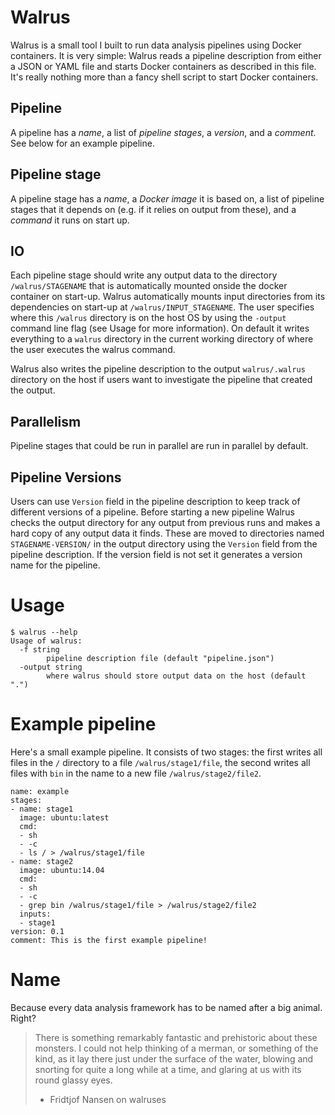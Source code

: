 # Walrus
Walrus is a small tool I built to run data analysis pipelines using Docker
containers. It is very simple: Walrus reads a pipeline description from either a
JSON or YAML file and starts Docker containers as described in this file. It's
really nothing more than a fancy shell script to start Docker containers.


## Pipeline 
A pipeline has a *name*, a list of *pipeline stages*, a *version*, and a
*comment*. See below for an example pipeline. 

## Pipeline stage
A pipeline stage has a *name*, a *Docker image* it is based on, a list of
pipeline stages that it depends on (e.g. if it relies on output from these), and
a *command* it runs on start up. 

## IO
Each pipeline stage should write any output data to the directory
`/walrus/STAGENAME` that is automatically mounted onside the docker container
on start-up. Walrus automatically mounts input directories from its dependencies
on start-up at `/walrus/INPUT_STAGENAME`. The user specifies where this
`/walrus` directory is on the host OS by using the `-output` command line flag
(see Usage for more information).
On default it writes everything to a `walrus` directory in the current working
directory of where the user executes the walrus command. 

Walrus also writes the pipeline description to the output `walrus/.walrus`
directory on the host if users want to investigate the pipeline that created the
output. 

## Parallelism
Pipeline stages that could be run in parallel are run in parallel by default. 

## Pipeline Versions
Users can use `Version` field in the pipeline description to keep track of
different versions of a pipeline. Before starting a new pipeline Walrus checks
the output directory for any output from previous runs and makes a hard copy of
any output data it finds.  These are moved to directories named
`STAGENAME-VERSION/` in the output directory using the `Version` field from the
pipeline description. If the version field is not set it generates a version
name for the pipeline. 

# Usage

```
$ walrus --help
Usage of walrus:
  -f string
    	pipeline description file (default "pipeline.json")
  -output string
    	where walrus should store output data on the host (default ".")
```

# Example pipeline
Here's a small example pipeline. It consists of two stages: the first writes all
files in the `/` directory to a file `/walrus/stage1/file`, the second writes
all files with `bin` in the name to a new file `/walrus/stage2/file2`. 

```
name: example
stages:
- name: stage1
  image: ubuntu:latest
  cmd:
  - sh
  - -c
  - ls / > /walrus/stage1/file
- name: stage2
  image: ubuntu:14.04
  cmd:
  - sh
  - -c
  - grep bin /walrus/stage1/file > /walrus/stage2/file2
  inputs:
  - stage1
version: 0.1
comment: This is the first example pipeline!
```

# Name
Because every data analysis framework has to be named after a big animal.
Right? 

> There is something remarkably fantastic and prehistoric about these monsters. I could not help thinking of a merman, or something of the kind, as it lay there just under the surface of the water, blowing and snorting for quite a long while at a time, and glaring at us with its round glassy eyes. 
> - Fridtjof Nansen on walruses 
